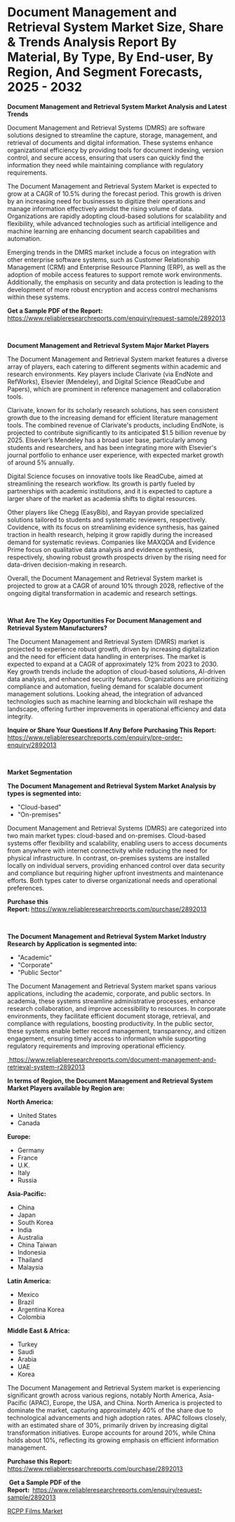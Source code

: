 <p><h1>Document Management and Retrieval System Market Size, Share & Trends Analysis Report By Material, By Type, By End-user, By Region, And Segment Forecasts, 2025 - 2032</h1></p><p><strong>Document Management and Retrieval System Market Analysis and Latest Trends</strong></p>
<p><p>Document Management and Retrieval Systems (DMRS) are software solutions designed to streamline the capture, storage, management, and retrieval of documents and digital information. These systems enhance organizational efficiency by providing tools for document indexing, version control, and secure access, ensuring that users can quickly find the information they need while maintaining compliance with regulatory requirements.</p><p>The Document Management and Retrieval System Market is expected to grow at a CAGR of 10.5% during the forecast period. This growth is driven by an increasing need for businesses to digitize their operations and manage information effectively amidst the rising volume of data. Organizations are rapidly adopting cloud-based solutions for scalability and flexibility, while advanced technologies such as artificial intelligence and machine learning are enhancing document search capabilities and automation.</p><p>Emerging trends in the DMRS market include a focus on integration with other enterprise software systems, such as Customer Relationship Management (CRM) and Enterprise Resource Planning (ERP), as well as the adoption of mobile access features to support remote work environments. Additionally, the emphasis on security and data protection is leading to the development of more robust encryption and access control mechanisms within these systems.</p></p>
<p><strong>Get a Sample PDF of the Report:&nbsp;</strong> <a href="https://www.reliableresearchreports.com/enquiry/request-sample/2892013?utm_campaign=2253&utm_medium=2&utm_source=Github&utm_content=ia&utm_term=15032025&utm_id=document-management-and-retrieval-system">https://www.reliableresearchreports.com/enquiry/request-sample/2892013</a></p>
<p>&nbsp;</p>
<p><strong>Document Management and Retrieval System Major Market Players</strong></p>
<p><p>The Document Management and Retrieval System market features a diverse array of players, each catering to different segments within academic and research environments. Key players include Clarivate (via EndNote and RefWorks), Elsevier (Mendeley), and Digital Science (ReadCube and Papers), which are prominent in reference management and collaboration tools. </p><p>Clarivate, known for its scholarly research solutions, has seen consistent growth due to the increasing demand for efficient literature management tools. The combined revenue of Clarivate's products, including EndNote, is projected to contribute significantly to its anticipated $1.5 billion revenue by 2025. Elsevier’s Mendeley has a broad user base, particularly among students and researchers, and has been integrating more with Elsevier's journal portfolio to enhance user experience, with expected market growth of around 5% annually.</p><p>Digital Science focuses on innovative tools like ReadCube, aimed at streamlining the research workflow. Its growth is partly fueled by partnerships with academic institutions, and it is expected to capture a larger share of the market as academia shifts to digital resources.</p><p>Other players like Chegg (EasyBib), and Rayyan provide specialized solutions tailored to students and systematic reviewers, respectively. Covidence, with its focus on streamlining evidence synthesis, has gained traction in health research, helping it grow rapidly during the increased demand for systematic reviews. Companies like MAXQDA and Evidence Prime focus on qualitative data analysis and evidence synthesis, respectively, showing robust growth prospects driven by the rising need for data-driven decision-making in research.</p><p>Overall, the Document Management and Retrieval System market is projected to grow at a CAGR of around 10% through 2028, reflective of the ongoing digital transformation in academic and research settings.</p></p>
<p>&nbsp;</p>
<p><strong>What Are The Key Opportunities For Document Management and Retrieval System Manufacturers?</strong></p>
<p><p>The Document Management and Retrieval System (DMRS) market is projected to experience robust growth, driven by increasing digitalization and the need for efficient data handling in enterprises. The market is expected to expand at a CAGR of approximately 12% from 2023 to 2030. Key growth trends include the adoption of cloud-based solutions, AI-driven data analysis, and enhanced security features. Organizations are prioritizing compliance and automation, fueling demand for scalable document management solutions. Looking ahead, the integration of advanced technologies such as machine learning and blockchain will reshape the landscape, offering further improvements in operational efficiency and data integrity.</p></p>
<p><strong>Inquire or Share Your Questions If Any Before Purchasing This Report:</strong> <a href="https://www.reliableresearchreports.com/enquiry/pre-order-enquiry/2892013?utm_campaign=2253&utm_medium=2&utm_source=Github&utm_content=ia&utm_term=15032025&utm_id=document-management-and-retrieval-system">https://www.reliableresearchreports.com/enquiry/pre-order-enquiry/2892013</a></p>
<p>&nbsp;</p>
<p><strong>Market Segmentation</strong></p>
<p><strong>The Document Management and Retrieval System Market Analysis by types is segmented into:</strong></p>
<p><ul><li>"Cloud-based"</li><li>"On-premises"</li></ul></p>
<p><p>Document Management and Retrieval Systems (DMRS) are categorized into two main market types: cloud-based and on-premises. Cloud-based systems offer flexibility and scalability, enabling users to access documents from anywhere with internet connectivity while reducing the need for physical infrastructure. In contrast, on-premises systems are installed locally on individual servers, providing enhanced control over data security and compliance but requiring higher upfront investments and maintenance efforts. Both types cater to diverse organizational needs and operational preferences.</p></p>
<p><strong>Purchase this Report:&nbsp;</strong><a href="https://www.reliableresearchreports.com/purchase/2892013?utm_campaign=2253&utm_medium=2&utm_source=Github&utm_content=ia&utm_term=15032025&utm_id=document-management-and-retrieval-system">https://www.reliableresearchreports.com/purchase/2892013</a></p>
<p>&nbsp;</p>
<p><strong>The Document Management and Retrieval System Market Industry Research by Application is segmented into:</strong></p>
<p><ul><li>"Academic"</li><li>"Corporate"</li><li>"Public Sector"</li></ul></p>
<p><p>The Document Management and Retrieval System market spans various applications, including the academic, corporate, and public sectors. In academia, these systems streamline administrative processes, enhance research collaboration, and improve accessibility to resources. In corporate environments, they facilitate efficient document storage, retrieval, and compliance with regulations, boosting productivity. In the public sector, these systems enable better record management, transparency, and citizen engagement, ensuring timely access to information while supporting regulatory requirements and improving operational efficiency.</p></p>
<p><a href="https://www.reliableresearchreports.com/document-management-and-retrieval-system-r2892013?utm_campaign=2253&utm_medium=2&utm_source=Github&utm_content=ia&utm_term=15032025&utm_id=document-management-and-retrieval-system">&nbsp;https://www.reliableresearchreports.com/document-management-and-retrieval-system-r2892013</a></p>
<p><strong>In terms of Region, the Document Management and Retrieval System Market Players available by Region are:</strong></p>
<p>
    <p> <strong> North America: </strong>
        <ul>
            <li>United States</li>
            <li>Canada</li>
        </ul>
        </p> 
    <p> <strong> Europe: </strong>
        <ul>
            <li>Germany</li>
            <li>France</li>
            <li>U.K.</li>
            <li>Italy</li>
            <li>Russia</li>
        </ul>
        </p> 
    <p> <strong> Asia-Pacific: </strong>
        <ul>
            <li>China</li>
            <li>Japan</li>
            <li>South Korea</li>
            <li>India</li>
            <li>Australia</li>
            <li>China Taiwan</li>
            <li>Indonesia</li>
            <li>Thailand</li>
            <li>Malaysia</li>
        </ul>
        </p> 
    <p> <strong> Latin America: </strong>
        <ul>
            <li>Mexico</li>
            <li>Brazil</li>
            <li>Argentina Korea</li>
            <li>Colombia</li>
        </ul>
        </p> 
    <p> <strong> Middle East & Africa: </strong>
        <ul>
            <li>Turkey</li>
            <li>Saudi</li>
            <li>Arabia</li>
            <li>UAE</li>
            <li>Korea</li>
        </ul>
    </p>
    </p>
<p><p>The Document Management and Retrieval System market is experiencing significant growth across various regions, notably North America, Asia-Pacific (APAC), Europe, the USA, and China. North America is projected to dominate the market, capturing approximately 40% of the share due to technological advancements and high adoption rates. APAC follows closely, with an estimated share of 30%, primarily driven by increasing digital transformation initiatives. Europe accounts for around 20%, while China holds about 10%, reflecting its growing emphasis on efficient information management.</p></p>
<p><strong>Purchase this Report: </strong><a href="https://www.reliableresearchreports.com/purchase/2892013?utm_campaign=2253&utm_medium=2&utm_source=Github&utm_content=ia&utm_term=15032025&utm_id=document-management-and-retrieval-system">https://www.reliableresearchreports.com/purchase/2892013</a></p>
<p>&nbsp;<strong>Get a Sample PDF of the Report:&nbsp;&nbsp;</strong><a href="https://www.reliableresearchreports.com/enquiry/request-sample/2892013?utm_campaign=2253&utm_medium=2&utm_source=Github&utm_content=ia&utm_term=15032025&utm_id=document-management-and-retrieval-system">https://www.reliableresearchreports.com/enquiry/request-sample/2892013</a></p>
<p><strong></strong></p>
<p><p><a href="https://github.com/petbigbeepjn/Market-Research-Report-List-1/blob/main/rcpp-films-market.md?utm_campaign=2253&utm_medium=2&utm_source=Github&utm_content=ia&utm_term=15032025&utm_id=document-management-and-retrieval-system">RCPP Films Market</a></p></p>